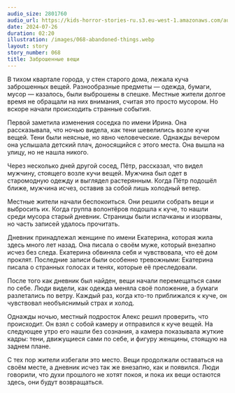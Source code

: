 ```yaml
---
audio_size: 2801760
audio_url: https://kids-horror-stories-ru.s3.eu-west-1.amazonaws.com/audio/068-abandoned-things.mp3
date: 2024-07-26
duration: 02:20
illustration: /images/068-abandoned-things.webp
layout: story
story_number: 068
title: Заброшенные вещи
---
```


В тихом квартале города, у стен старого дома, лежала куча заброшенных вещей. Разнообразные предметы — одежда, бумаги, мусор — казалось, были выброшены в спешке. Местные жители долгое время не обращали на них внимания, считая это просто мусором. Но вскоре начали происходить странные события.

Первой заметила изменения соседка по имени Ирина. Она рассказывала, что ночью видела, как тени шевелились возле кучи вещей. Тени были неясные, но явно человеческие. Однажды вечером она услышала детский плач, доносящийся с этого места. Она вышла на улицу, но не нашла никого.

Через несколько дней другой сосед, Пётр, рассказал, что видел мужчину, стоящего возле кучи вещей. Мужчина был одет в старомодную одежду и выглядел растерянным. Когда Пётр подошёл ближе, мужчина исчез, оставив за собой лишь холодный ветер.

Местные жители начали беспокоиться. Они решили собрать вещи и выбросить их. Когда группа волонтёров подошла к куче, то нашли среди мусора старый дневник. Страницы были испачканы и изорваны, но часть записей удалось прочитать.

Дневник принадлежал женщине по имени Екатерина, которая жила здесь много лет назад. Она писала о своём муже, который внезапно исчез без следа. Екатерина обвиняла себя и чувствовала, что её дом проклят. Последние записи были особенно тревожными: Екатерина писала о странных голосах и тенях, которые её преследовали.

После того как дневник был найден, вещи начали перемещаться сами по себе. Люди видели, как одежда меняла своё положение, а бумаги разлетались по ветру. Каждый раз, когда кто-то приближался к куче, он чувствовал необъяснимый страх и холод.

Однажды ночью, местный подросток Алекс решил проверить, что происходит. Он взял с собой камеру и отправился к куче вещей. На следующее утро его нашли без сознания, а камера показывала жуткие кадры: тени, движущиеся сами по себе, и фигуру женщины, стоящую на заднем плане.

С тех пор жители избегали это место. Вещи продолжали оставаться на своём месте, а дневник исчез так же внезапно, как и появился. Люди говорили, что духи прошлого не хотят покоя, и пока их вещи остаются здесь, они будут возвращаться.